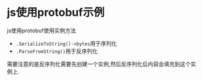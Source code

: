 # js使用protobuf示例

js使用protobuf使用实例方法

+ `.SerializeToString()->bytes`用于序列化
+ `.ParseFromString()`用于反序列化

需要注意的是反序列化需要先创建一个实例,然后反序列化后内容会填充到这个实例上.
